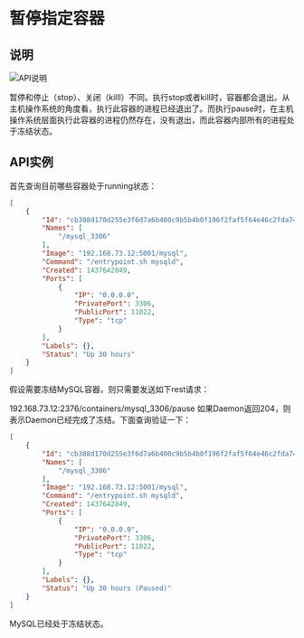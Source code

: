 # 暂停指定容器

## 说明

![API说明](http://images.dostudy.top/doc/docker/b4038826-420a-4b8f-a629-7ca6e3de9260.png)

暂停和停止（stop）、关闭（killl）不同。执行stop或者kill时，容器都会退出。从主机操作系统的角度看，执行此容器的进程已经退出了。而执行pause时，在主机操作系统层面执行此容器的进程仍然存在，没有退出，而此容器内部所有的进程处于冻结状态。

## API实例

首先查询目前哪些容器处于running状态：

```json
[
    {
        "Id": "cb308d170d255e3f6d7a6b400c9b5b4b0f196f2faf5f64e46c2fda748591681c",
        "Names": [
            "/mysql_3306"
        ],
        "Image": "192.168.73.12:5001/mysql",
        "Command": "/entrypoint.sh mysqld",
        "Created": 1437642849,
        "Ports": [
            {
                "IP": "0.0.0.0",
                "PrivatePort": 3306,
                "PublicPort": 11022,
                "Type": "tcp"
            }
        ],
        "Labels": {},
        "Status": "Up 30 hours"
    }
]
```

假设需要冻结MySQL容器，则只需要发送如下rest请求：

192.168.73.12:2376/containers/mysql_3306/pause
如果Daemon返回204，则表示Daemon已经完成了冻结。下面查询验证一下：

```json
[
    {
        "Id": "cb308d170d255e3f6d7a6b400c9b5b4b0f196f2faf5f64e46c2fda748591681c",
        "Names": [
            "/mysql_3306"
        ],
        "Image": "192.168.73.12:5001/mysql",
        "Command": "/entrypoint.sh mysqld",
        "Created": 1437642849,
        "Ports": [
            {
                "IP": "0.0.0.0",
                "PrivatePort": 3306,
                "PublicPort": 11022,
                "Type": "tcp"
            }
        ],
        "Labels": {},
        "Status": "Up 30 hours (Paused)"
    }
]
```

MySQL已经处于冻结状态。

